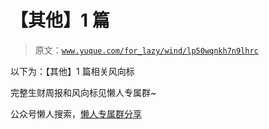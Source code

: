 # 【其他】1 篇

> 原文：[`www.yuque.com/for_lazy/wind/lp50wqnkh7n9lhrc`](https://www.yuque.com/for_lazy/wind/lp50wqnkh7n9lhrc)

以下为：【其他】1 篇相关风向标

完整生财周报和风向标见懒人专属群~

公众号懒人搜索，[懒人专属群分享](https://lazybook.fun/#/blog/group)